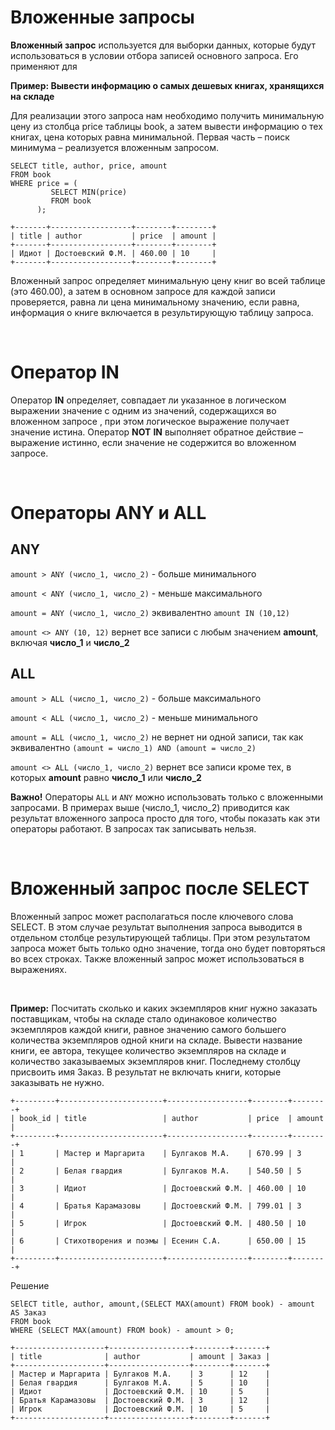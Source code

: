 # Вложенные запросы

**Вложенный запрос** используется для выборки данных, которые будут использоваться в условии отбора записей основного запроса. Его применяют для

**Пример: Вывести информацию о самых дешевых книгах, хранящихся на складе**

Для реализации этого запроса нам необходимо получить минимальную цену из столбца price таблицы book, а затем вывести информацию о тех книгах, цена которых  равна минимальной. Первая часть  – поиск  минимума – реализуется вложенным запросом.
```
SELECT title, author, price, amount
FROM book
WHERE price = (
         SELECT MIN(price) 
         FROM book
      );

+-------+------------------+--------+--------+
| title | author           | price  | amount |
+-------+------------------+--------+--------+
| Идиот | Достоевский Ф.М. | 460.00 | 10     |
+-------+------------------+--------+--------+
```
Вложенный запрос определяет минимальную цену книг во всей таблице (это 460.00), а затем в основном запросе для каждой записи проверяется, равна ли цена минимальному значению, если равна, информация о книге включается в результирующую таблицу запроса.

<br>

# Оператор IN
 Оператор **IN** определяет, совпадает ли указанное в логическом выражении значение с одним из значений, содержащихся во вложенном запросе ,  при этом логическое выражение получает значение истина. Оператор **NOT** **IN** выполняет обратное действие – выражение истинно, если значение не содержится во вложенном запросе.

 <br>

 # Операторы ANY и ALL
 ## ANY
 `amount > ANY (число_1, число_2)` - больше минимального

 `amount < ANY (число_1, число_2)` - меньше максимального

 `amount = ANY (число_1, число_2)` эквивалентно `amount IN (10,12)`

 `amount <> ANY (10, 12)` вернет все записи с любым значением **amount**, включая **число_1** и **число_2**

 ## ALL
 `amount > ALL (число_1, число_2)` - больше максимального

 `amount < ALL (число_1, число_2)` - меньше минимального

 `amount = ALL (число_1, число_2)` не вернет ни одной записи, так как эквивалентно `(amount = число_1) AND (amount = число_2)`

 `amount <> ALL (число_1, число_2)` вернет все записи кроме тех,  в которых **amount** равно **число_1** или **число_2**

 **Важно!** Операторы `ALL` и `ANY` можно использовать только с вложенными запросами. В примерах выше (число_1, число_2) приводится как результат вложенного запроса просто для того, чтобы показать как эти операторы работают. В запросах так записывать нельзя.

<br>

 # Вложенный запрос после SELECT

Вложенный запрос может располагаться после ключевого слова SELECT. В этом случае результат выполнения запроса выводится в отдельном столбце результирующей таблицы. При этом результатом запроса может быть только одно значение, тогда оно будет повторяться во всех строках. Также вложенный запрос может использоваться в выражениях.

<br>

**Пример:** Посчитать сколько и каких экземпляров книг нужно заказать поставщикам, чтобы на складе стало одинаковое количество экземпляров каждой книги, равное значению самого большего количества экземпляров одной книги на складе. Вывести название книги, ее автора, текущее количество экземпляров на складе и количество заказываемых экземпляров книг. Последнему столбцу присвоить имя Заказ. В результат не включать книги, которые заказывать не нужно.
```
+---------+-----------------------+------------------+--------+--------+
| book_id | title                 | author           | price  | amount |
+---------+-----------------------+------------------+--------+--------+
| 1       | Мастер и Маргарита    | Булгаков М.А.    | 670.99 | 3      |
| 2       | Белая гвардия         | Булгаков М.А.    | 540.50 | 5      |
| 3       | Идиот                 | Достоевский Ф.М. | 460.00 | 10     |
| 4       | Братья Карамазовы     | Достоевский Ф.М. | 799.01 | 3      |
| 5       | Игрок                 | Достоевский Ф.М. | 480.50 | 10     |
| 6       | Стихотворения и поэмы | Есенин С.А.      | 650.00 | 15     |
+---------+-----------------------+------------------+--------+--------+
```
Решение
```
SElECT title, author, amount,(SELECT MAX(amount) FROM book) - amount AS Заказ
FROM book
WHERE (SELECT MAX(amount) FROM book) - amount > 0;

+--------------------+------------------+--------+-------+
| title              | author           | amount | Заказ |
+--------------------+------------------+--------+-------+
| Мастер и Маргарита | Булгаков М.А.    | 3      | 12    |
| Белая гвардия      | Булгаков М.А.    | 5      | 10    |
| Идиот              | Достоевский Ф.М. | 10     | 5     |
| Братья Карамазовы  | Достоевский Ф.М. | 3      | 12    |
| Игрок              | Достоевский Ф.М. | 10     | 5     |
+--------------------+------------------+--------+-------+
```